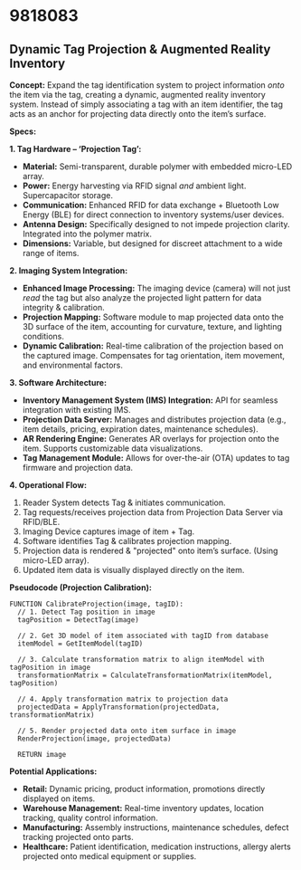 # 9818083

## Dynamic Tag Projection & Augmented Reality Inventory

**Concept:** Expand the tag identification system to project information *onto* the item via the tag, creating a dynamic, augmented reality inventory system. Instead of simply associating a tag with an item identifier, the tag acts as an anchor for projecting data directly onto the item’s surface.

**Specs:**

**1. Tag Hardware – ‘Projection Tag’:**
   *   **Material:** Semi-transparent, durable polymer with embedded micro-LED array.
   *   **Power:**  Energy harvesting via RFID signal *and* ambient light. Supercapacitor storage.
   *   **Communication:** Enhanced RFID for data exchange + Bluetooth Low Energy (BLE) for direct connection to inventory systems/user devices.
   *   **Antenna Design:** Specifically designed to not impede projection clarity. Integrated into the polymer matrix.
   *   **Dimensions:** Variable, but designed for discreet attachment to a wide range of items.

**2. Imaging System Integration:**
   *   **Enhanced Image Processing:** The imaging device (camera) will not just *read* the tag but also analyze the projected light pattern for data integrity & calibration.
   *   **Projection Mapping:** Software module to map projected data onto the 3D surface of the item, accounting for curvature, texture, and lighting conditions.
   *   **Dynamic Calibration:** Real-time calibration of the projection based on the captured image. Compensates for tag orientation, item movement, and environmental factors.

**3. Software Architecture:**
   *   **Inventory Management System (IMS) Integration:** API for seamless integration with existing IMS.
   *   **Projection Data Server:**  Manages and distributes projection data (e.g., item details, pricing, expiration dates, maintenance schedules).
   *   **AR Rendering Engine:** Generates AR overlays for projection onto the item. Supports customizable data visualizations.
   *   **Tag Management Module:**  Allows for over-the-air (OTA) updates to tag firmware and projection data.

**4. Operational Flow:**

   1.  Reader System detects Tag & initiates communication.
   2.  Tag requests/receives projection data from Projection Data Server via RFID/BLE.
   3.  Imaging Device captures image of item + Tag.
   4.  Software identifies Tag & calibrates projection mapping.
   5.  Projection data is rendered & "projected" onto item’s surface. (Using micro-LED array).
   6.  Updated item data is visually displayed directly on the item.

**Pseudocode (Projection Calibration):**

```
FUNCTION CalibrateProjection(image, tagID):
  // 1. Detect Tag position in image
  tagPosition = DetectTag(image)

  // 2. Get 3D model of item associated with tagID from database
  itemModel = GetItemModel(tagID)

  // 3. Calculate transformation matrix to align itemModel with tagPosition in image
  transformationMatrix = CalculateTransformationMatrix(itemModel, tagPosition)

  // 4. Apply transformation matrix to projection data
  projectedData = ApplyTransformation(projectedData, transformationMatrix)

  // 5. Render projected data onto item surface in image
  RenderProjection(image, projectedData)

  RETURN image
```

**Potential Applications:**

*   **Retail:** Dynamic pricing, product information, promotions directly displayed on items.
*   **Warehouse Management:** Real-time inventory updates, location tracking, quality control information.
*   **Manufacturing:** Assembly instructions, maintenance schedules, defect tracking projected onto parts.
*   **Healthcare:** Patient identification, medication instructions, allergy alerts projected onto medical equipment or supplies.